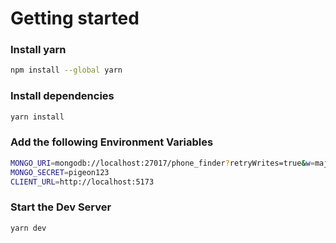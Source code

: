 # Getting started

### Install yarn

```bash
npm install --global yarn
```

### Install dependencies

```bash
yarn install
```

### Add the following Environment Variables

```bash
MONGO_URI=mongodb://localhost:27017/phone_finder?retryWrites=true&w=majority
MONGO_SECRET=pigeon123
CLIENT_URL=http://localhost:5173
```

### Start the Dev Server

```bash
yarn dev
```
